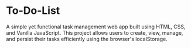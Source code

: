 # To-Do-List
A simple yet functional task management web app built using HTML, CSS, and Vanilla JavaScript. This project allows users to create, view, manage, and persist their tasks efficiently using the browser's localStorage.

